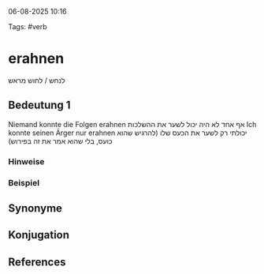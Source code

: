 
06-08-2025 10:16


Tags: #verb

# erahnen
לנחש / לחוש מראש 

## Bedeutung 1

Niemand konnte die Folgen erahnen
אף אחד לא היה יכול לשער את ההשלכות
Ich konnte seinen Ärger nur erahnen
יכולתי רק לשער את הכעס שלו (להרגיש שהוא כועס, בלי שהוא אמר את זה בפירוש)
### Hinweise


### Beispiel



## Synonyme


## Konjugation


## References
